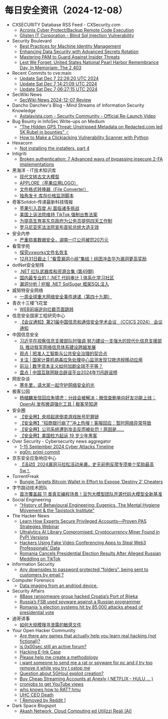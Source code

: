 # 每日安全资讯（2024-12-08）

- CXSECURITY Database RSS Feed - CXSecurity.com
  - [Acronis Cyber Protect/Backup Remote Code Execution](https://cxsecurity.com/issue/WLB-2024120011)
  - [Glisten IT Corporation - Blind Sql Injection Vulnerability](https://cxsecurity.com/issue/WLB-2024120010)
- Security Boulevard
  - [Best Practices for Machine Identity Management](https://securityboulevard.com/2024/12/best-practices-for-machine-identity-management/)
  - [Enhancing Data Security with Advanced Secrets Rotation](https://securityboulevard.com/2024/12/enhancing-data-security-with-advanced-secrets-rotation/)
  - [Mastering PAM to Guard Against Insider Threats](https://securityboulevard.com/2024/12/mastering-pam-to-guard-against-insider-threats/)
  - [Lest We Forget: United States National Pearl Harbor Remembrance Day, In Memoriam: The 2,403](https://securityboulevard.com/2024/12/lest-we-forget-united-states-national-pearl-harbor-remembrance-day-in-memoriam-the-2403-2/)
- Recent Commits to cve:main
  - [Update Sat Dec  7 22:26:20 UTC 2024](https://github.com/trickest/cve/commit/925295f6be9b1bd71980e1984af66b43ecc4c0b2)
  - [Update Sat Dec  7 14:21:09 UTC 2024](https://github.com/trickest/cve/commit/d25342ee8eec9b3c77d52a6abfef6ecb43998e81)
  - [Update Sat Dec  7 06:27:15 UTC 2024](https://github.com/trickest/cve/commit/25923ba1088fbb14effec4910e35053988b40ebb)
- SecWiki News
  - [SecWiki News 2024-12-07 Review](http://www.sec-wiki.com/?2024-12-07)
- Dancho Danchev's Blog - Mind Streams of Information Security Knowledge
  - [Astalavista.com - Security Community - Official Re-Launch Video](https://ddanchev.blogspot.com/2024/12/astalavistacom-security-community.html)
- Bug Bounty in InfoSec Write-ups on Medium
  - [“The Hidden GPS Threat: Unstripped Metadata on Redacted.com led 5K Rubel in bounties” ️‍♂️](https://infosecwriteups.com/the-hidden-gps-threat-unstripped-metadata-on-redacted-com-led-5k-rubel-in-bounties-%EF%B8%8F-%EF%B8%8F-fd044d2031b6?source=rss----7b722bfd1b8d--bug_bounty)
  - [How to Make a Clickjacking Vulnerability Scanner with Python](https://infosecwriteups.com/how-to-make-a-clickjacking-vulnerability-scanner-with-python-a53f48e70b58?source=rss----7b722bfd1b8d--bug_bounty)
- Hexacorn
  - [Not installing the installers, part 4](https://www.hexacorn.com/blog/2024/12/07/not-installing-the-installers-part-4/)
- Intigriti
  - [Broken authentication: 7 Advanced ways of bypassing insecure 2-FA implementations](https://blog.intigriti.com/hacking-tools/broken-authentication-7-advanced-ways-of-bypassing-insecure-2-fa-implementations)
- 黑海洋 - IT技术知识库
  - [现代文转古文大模型](https://www.upx8.com/4543)
  - [APPLORE（苹果应用LOGO）](https://www.upx8.com/4542)
  - [文件格式转换器（File Converter）](https://www.upx8.com/4540)
  - [独角发卡 库存价格监测脚本](https://www.upx8.com/4538)
- 奇客Solidot–传递最新科技情报
  - [苹果引入百度 AI 面临诸多挑战](https://www.solidot.org/story?sid=79984)
  - [美国上诉法院维持 TikTok 强制出售法案](https://www.solidot.org/story?sid=79983)
  - [为提高生育率东京政府为公务员提供四天工作制](https://www.solidot.org/story?sid=79982)
  - [罗马尼亚宪法法院宣布首轮总统大选无效](https://www.solidot.org/story?sid=79981)
- 安全内参
  - [严重损害数据安全，湖南一IT公司被罚20万元](https://mp.weixin.qq.com/s?__biz=MzI4NDY2MDMwMw==&mid=2247513246&idx=1&sn=a4a663b3a67c336106c8f2c644048dbf&chksm=ebfaf3bedc8d7aa83f47c8057038b04c506ca8ae0048ff3323837f6b652cf2cf21f54e9f2c78&scene=58&subscene=0#rd)
- 看雪学苑
  - [探究vxworks文件名恢复](https://mp.weixin.qq.com/s?__biz=MjM5NTc2MDYxMw==&mid=2458585581&idx=1&sn=eeed5256fe3743cc78652ad29dbec720&chksm=b18c396786fbb071f2a7067c3b8050186a1e4e04aa13ce893260bdab53b23703a733309245b2&scene=58&subscene=0#rd)
  - [12月31日截止 | “看雪漏洞小组”集结！组团冲击华为漏洞更高奖励](https://mp.weixin.qq.com/s?__biz=MjM5NTc2MDYxMw==&mid=2458585581&idx=2&sn=93d80a7ee158f6ced9cf81c118db2390&chksm=b18c396786fbb071705f7f8b884a96dcf374e55a263d7e2ddff73bc1c46dfcc27d8933809a91&scene=58&subscene=0#rd)
- dotNet安全矩阵
  - [.NET 红队武器库和资源合集 (第49期)](https://mp.weixin.qq.com/s?__biz=MzUyOTc3NTQ5MA==&mid=2247497324&idx=1&sn=f0b5ad42eb17a6d9d8375e6c350e2a0a&chksm=fa595881cd2ed19734576ce44744573dc80155f3775f4e7dc337acdf6332e21964c72069de70&scene=58&subscene=0#rd)
  - [国内最专业的 [ .NET 代码审计 ] 体系化学习社区](https://mp.weixin.qq.com/s?__biz=MzUyOTc3NTQ5MA==&mid=2247497324&idx=2&sn=75f77d3a760c832c29911f1d6ab7ea69&chksm=fa595881cd2ed197514d229cbe5e20e139ba3e1e0b3e263896508eb0e64a54c3617e6954100e&scene=58&subscene=0#rd)
  - [漏洞分析 | 挖掘 .NET SqlSugar 框架SQL注入](https://mp.weixin.qq.com/s?__biz=MzUyOTc3NTQ5MA==&mid=2247497324&idx=3&sn=726aa5ada489a6cc591b1f36e419bb9b&chksm=fa595881cd2ed197da53a8f8a689200cddc5e420f03195716fffc04190c050059eafd0e665bc&scene=58&subscene=0#rd)
- 威努特安全网络
  - [一周全球重大网络安全事件速递（第四十九期）](https://mp.weixin.qq.com/s?__biz=MzAwNTgyODU3NQ==&mid=2651129471&idx=1&sn=dffcc16aad30616bd4da851acd82023a&chksm=80e71ccfb79095d93c3a1a4b21cb5de030414a08ec4b20b086b0e405229ebe79621e007db227&scene=58&subscene=0#rd)
- 青衣十三楼飞花堂
  - [WEB前端逆向拦截页面跳转](https://mp.weixin.qq.com/s?__biz=MzUzMjQyMDE3Ng==&mid=2247487787&idx=1&sn=c9f78157d67619339c84a9681a33dbba&chksm=fab2d214cdc55b023bdba2249f75e859c30fccfdfbc65d01e89796fdca9180b197f879ee9063&scene=58&subscene=0#rd)
- 信息安全国家工程研究中心
  - [【会议通知】第21届中国信息和通信安全学术会议 （CCICS 2024） 会议通知](https://mp.weixin.qq.com/s?__biz=MzU5OTQ0NzY3Ng==&mid=2247498497&idx=1&sn=c03924c013154c0f1fb65868e606e490&chksm=feb67a12c9c1f30446e32ca4d85a767a3b659d0675f53c9c96478407f734a1a9dd2369e2acec&scene=58&subscene=0#rd)
- 中国信息安全
  - [习近平在视察信息支援部队时强调 努力建设一支强大的现代化信息支援部队 推动我军网络信息体系建设跨越发展](https://mp.weixin.qq.com/s?__biz=MzA5MzE5MDAzOA==&mid=2664231649&idx=1&sn=cf39e6b75b9706f1f632126b035b5a85&chksm=8b59f018bc2e790ead1c8e15859925001541f4ea39f9f6fc909db42da73479876d4240a14ae1&scene=58&subscene=0#rd)
  - [观点 | 把准人工智能与公共安全治理的契合点](https://mp.weixin.qq.com/s?__biz=MzA5MzE5MDAzOA==&mid=2664231649&idx=3&sn=73e77c22229b97646e233a71a9e306a8&chksm=8b59f018bc2e790ec61fbf19344591a9f945584835727d882c15549ff2da61aaf2425abe7c7d&scene=58&subscene=0#rd)
  - [关注 | 国家计算机病毒应急处理中心监测发现12款违规移动应用](https://mp.weixin.qq.com/s?__biz=MzA5MzE5MDAzOA==&mid=2664231649&idx=4&sn=6a73822d2f1f0fbb4bcdacf91e63860f&chksm=8b59f018bc2e790ee0e1f43e77621131a5399f80a791c3af524ed6bd5e2df97b5a779f2e7b1d&scene=58&subscene=0#rd)
  - [前沿 | 数字资本主义如何加剧全球不平等？](https://mp.weixin.qq.com/s?__biz=MzA5MzE5MDAzOA==&mid=2664231649&idx=5&sn=f7c0c73b21f89541bc3d0e90439681ed&chksm=8b59f018bc2e790ea1e61c92f092402c612d95bf6aec0e598054036cb61e147b04063145b5ff&scene=58&subscene=0#rd)
  - [盘点 | 中国互联网联合辟谣平台2024年11月辟谣榜](https://mp.weixin.qq.com/s?__biz=MzA5MzE5MDAzOA==&mid=2664231649&idx=6&sn=de9e641a21b56254e7712d2173d22d8d&chksm=8b59f018bc2e790e72a3b3dffdb462dbf98b101f7a5e76a2f4a45d3a89b9799ff095e88c05c9&scene=58&subscene=0#rd)
- 网安杂谈
  - [寒冬里，请大家一起守护网络安全的光](https://mp.weixin.qq.com/s?__biz=MzAwMTMzMDUwNg==&mid=2650889403&idx=1&sn=e897fbed8f792feee464a354cc1ff11e&chksm=812ea09eb6592988f491a9dcd892dac387ba0a14fa291d6e14fc179bade29aeb815d78b81c10&scene=58&subscene=0#rd)
- 极客公园
  - [杨植麟发信回应朱啸虎：分歧会被解决；微信查删单向好友功能上线；OpenAI 发布微调强化工具 | 极客早知道](https://mp.weixin.qq.com/s?__biz=MTMwNDMwODQ0MQ==&mid=2653067878&idx=1&sn=352b123dd9e504b335c1093a915abb6a&chksm=7e57e7d049206ec642259fddc49ee9ea96745834b234d5fdc2778091bea0fb500259b931c2c3&scene=58&subscene=0#rd)
- 安全圈
  - [【安全圈】央视起底倒卖游戏账号犯罪链](https://mp.weixin.qq.com/s?__biz=MzIzMzE4NDU1OQ==&mid=2652066506&idx=1&sn=984cd72167b94d649a4a01436d4bf7f0&chksm=f36e7e8ac419f79c5ed2bf9ffd01c26c0de9b7a61734b95dba5be38092d8d5d0e660adad4e64&scene=58&subscene=0#rd)
  - [【安全圈】“招商银行崩了”冲上热搜！客服回应：暂时网络异常导致](https://mp.weixin.qq.com/s?__biz=MzIzMzE4NDU1OQ==&mid=2652066506&idx=2&sn=29ca634d27fa92f2af97ed96b964b811&chksm=f36e7e8ac419f79cfd955a2855772e762222760b58b0cd05898c7a130581e34af9570732fb6c&scene=58&subscene=0#rd)
  - [【安全圈】公司系统遭到攻击反而被处罚！原因是……](https://mp.weixin.qq.com/s?__biz=MzIzMzE4NDU1OQ==&mid=2652066506&idx=3&sn=bfc92aae3eca8bf4e3a665b82603bb8d&chksm=f36e7e8ac419f79cd849ea450c2ff6d5a8175bf799d9aa69048908f2e3b528f91a975a8670fc&scene=58&subscene=0#rd)
  - [【安全圈】美国检方起诉 19 岁少年黑客](https://mp.weixin.qq.com/s?__biz=MzIzMzE4NDU1OQ==&mid=2652066506&idx=4&sn=976b7b81caf456859d76317a9e0bf149&chksm=f36e7e8ac419f79c382aadfc1944cee5d6bc27d4c445f12d1cdb34fcd7f2ad23b5e3dc402e55&scene=58&subscene=0#rd)
- Over Security - Cybersecurity news aggregator
  - [1-15 September 2024 Cyber Attacks Timeline](https://www.hackmageddon.com/2024/12/05/1-15-september-2024-cyber-attacks-timeline/)
  - [eg0n: primi commit](https://roccosicilia.com/2024/12/07/eg0n-primi-commit/)
- 京东安全应急响应中心
  - [【活动】2024漏洞马拉松活动来袭，史无前例反爬专项单个奖励最高5w！](https://mp.weixin.qq.com/s?__biz=MjM5OTk2MTMxOQ==&mid=2727840329&idx=1&sn=8e4b7109f4601396270ae0922058dd61&chksm=80505dc1b727d4d7f11a0db75283d0a13c1e9887756a1a2d702a3646b7be19b286333c0c9298&scene=58&subscene=0#rd)
- TorrentFreak
  - [Bungie Targets Bitcoin Wallet in Effort to Expose ‘Destiny 2’ Cheaters](https://torrentfreak.com/bungie-targets-bitcoin-wallet-in-effort-to-expose-destiny-2-cheaters-241207/)
- 字节跳动技术团队
  - [首次覆盖超 11 类真实编程场景！豆包大模型团队开源代码大模型全新基准](https://mp.weixin.qq.com/s?__biz=MzI1MzYzMjE0MQ==&mid=2247512182&idx=1&sn=79f715cb468f2c63823c288d744ff8d6&chksm=e9d37b94dea4f28231fe44f34ea0249eca0331041157d35085d64b49e0c7506c038d59e1c925&scene=58&subscene=0#rd)
- Social Engineering
  - ["History of Behavioural Engineering: Eugenics, The Mental Hygiene Movement & the Tavistock Institute"](https://www.reddit.com/r/SocialEngineering/comments/1h8xur3/history_of_behavioural_engineering_eugenics_the/)
- The Hacker News
  - [Learn How Experts Secure Privileged Accounts—Proven PAS Strategies Webinar](https://thehackernews.com/2024/12/learn-how-experts-secure-privileged.html)
  - [Ultralytics AI Library Compromised: Cryptocurrency Miner Found in PyPI Versions](https://thehackernews.com/2024/12/ultralytics-ai-library-compromised.html)
  - [Hackers Using Fake Video Conferencing Apps to Steal Web3 Professionals' Data](https://thehackernews.com/2024/12/hackers-using-fake-video-conferencing.html)
  - [Romania Cancels Presidential Election Results After Alleged Russian Meddling on TikTok](https://thehackernews.com/2024/12/romania-cancels-presidential-election.html)
- Information Security
  - [Any downsides to password protected “folders”, being sent to customers by email ?](https://www.reddit.com/r/Information_Security/comments/1h8n628/any_downsides_to_password_protected_folders_being/)
- Computer Forensics
  - [Data imaging from an andriod device.](https://www.reddit.com/r/computerforensics/comments/1h8xkm1/data_imaging_from_an_andriod_device/)
- Security Affairs
  - [8Base ransomware group hacked Croatia’s Port of Rijeka](https://securityaffairs.com/171779/cyber-crime/8base-ransomware-croatias-port-of-rijeka.html)
  - [Russia’s FSB used spyware against a Russian programmer](https://securityaffairs.com/171767/malware/russias-fsb-used-spyware-against-a-russian-programmer.html)
  - [Romania ’s election systems hit by 85,000 attacks ahead of presidential vote](https://securityaffairs.com/171758/cyber-warfare-2/romanias-election-systems-hit-by-85000-attacks.html)
- 迪哥讲事
  - [如何大规模搜寻泄露的敏感文件](https://mp.weixin.qq.com/s?__biz=MzIzMTIzNTM0MA==&mid=2247496536&idx=1&sn=6443e6cbdaca48cd01ce98f82e5cc905&chksm=e8a5f93bdfd2702d8a15ce916b146b3456a07636d2716bd9c2684f0eafbfa4696c6ac2bc4769&scene=58&subscene=0#rd)
- Your Open Hacker Community
  - [Are there any games that actually help you learn real hacking (not fictional)?](https://www.reddit.com/r/HowToHack/comments/1h8tph0/are_there_any_games_that_actually_help_you_learn/)
  - [is 0x00sec still an active forum?](https://www.reddit.com/r/HowToHack/comments/1h940ze/is_0x00sec_still_an_active_forum/)
  - [Hacking E-Ink Case](https://www.reddit.com/r/HowToHack/comments/1h8v93k/hacking_eink_case/)
  - [Please help me create a methodology](https://www.reddit.com/r/HowToHack/comments/1h8ou5e/please_help_me_create_a_methodology/)
  - [i want someone to send me a rat or spyware for pc and il try too remove it while you try t ostop me](https://www.reddit.com/r/HowToHack/comments/1h95l3j/i_want_someone_to_send_me_a_rat_or_spyware_for_pc/)
  - [Question about 5GHoul exploit creation?](https://www.reddit.com/r/HowToHack/comments/1h8ps2t/question_about_5ghoul_exploit_creation/)
  - [Buy Cheap Streaming Accounts at Anexly ( NETFLIX - HULU ... )](https://www.reddit.com/r/HowToHack/comments/1h8xlyv/buy_cheap_streaming_accounts_at_anexly_netflix/)
  - [cronjobs to get YouTube views](https://www.reddit.com/r/HowToHack/comments/1h8m0xy/cronjobs_to_get_youtube_views/)
  - [who knows how to RAT? hmu](https://www.reddit.com/r/HowToHack/comments/1h8k851/who_knows_how_to_rat_hmu/)
  - [UHC CEO Death](https://www.reddit.com/r/HowToHack/comments/1h8impl/uhc_ceo_death/)
  - [[ Removed by Reddit ]](https://www.reddit.com/r/HowToHack/comments/1h8jd6x/removed_by_reddit/)
- Dark Space Blogspot
  - [Akash Network, Cloud Computing ed Utilizzi Reali (AI)](http://darkwhite666.blogspot.com/2024/12/akash-network-cloud-computing-ed.html)
